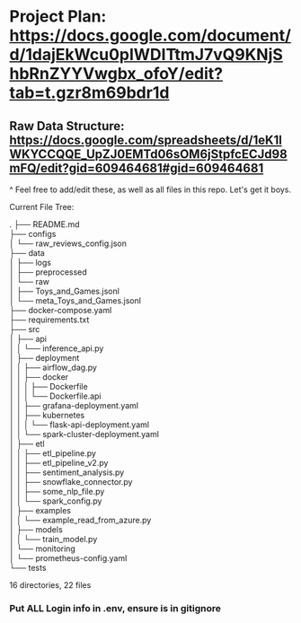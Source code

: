# Project Plan: https://docs.google.com/document/d/1dajEkWcu0pIWDITtmJ7vQ9KNjShbRnZYYVwgbx_ofoY/edit?tab=t.gzr8m69bdr1d
## Raw Data Structure: https://docs.google.com/spreadsheets/d/1eK1lWKYCCQQE_UpZJ0EMTd06sOM6jStpfcECJd98mFQ/edit?gid=609464681#gid=609464681

^ Feel free to add/edit these, as well as all files in this repo. Let's get it boys.

Current File Tree:

.
├── README.md  
├── configs  
│   └── raw_reviews_config.json  
├── data  
│   ├── logs  
│   ├── preprocessed  
│   └── raw  
│       ├── Toys_and_Games.jsonl  
│       └── meta_Toys_and_Games.jsonl  
├── docker-compose.yaml  
├── requirements.txt  
├── src  
│   ├── api  
│   │   └── inference_api.py  
│   ├── deployment  
│   │   ├── airflow_dag.py  
│   │   ├── docker  
│   │   │   ├── Dockerfile  
│   │   │   └── Dockerfile.api  
│   │   ├── grafana-deployment.yaml  
│   │   ├── kubernetes  
│   │   │   └── flask-api-deployment.yaml  
│   │   └── spark-cluster-deployment.yaml  
│   ├── etl  
│   │   ├── etl_pipeline.py  
│   │   ├── etl_pipeline_v2.py  
│   │   ├── sentiment_analysis.py  
│   │   ├── snowflake_connector.py  
│   │   ├── some_nlp_file.py  
│   │   └── spark_config.py  
│   ├── examples  
│   │   └── example_read_from_azure.py  
│   ├── models  
│   │   └── train_model.py  
│   └── monitoring  
│       └── prometheus-config.yaml  
└── tests  

16 directories, 22 files

### Put ALL Login info in .env, ensure is in gitignore


